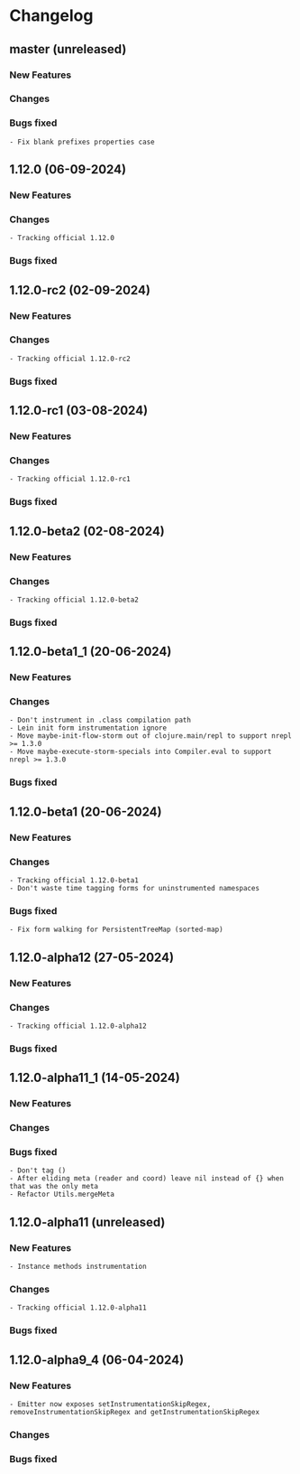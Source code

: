 # Changelog

## master (unreleased)

### New Features
    
### Changes
                    
### Bugs fixed 

    - Fix blank prefixes properties case

## 1.12.0 (06-09-2024)

### New Features
    
### Changes

    - Tracking official 1.12.0
                    
### Bugs fixed 

## 1.12.0-rc2 (02-09-2024)

### New Features
    
### Changes

    - Tracking official 1.12.0-rc2
                    
### Bugs fixed 

## 1.12.0-rc1 (03-08-2024)

### New Features
    
### Changes

    - Tracking official 1.12.0-rc1
                    
### Bugs fixed 

## 1.12.0-beta2 (02-08-2024)

### New Features
    
### Changes

    - Tracking official 1.12.0-beta2
                    
### Bugs fixed 

## 1.12.0-beta1_1 (20-06-2024)

### New Features
    
### Changes

    - Don't instrument in .class compilation path 
    - Lein init form instrumentation ignore
    - Move maybe-init-flow-storm out of clojure.main/repl to support nrepl >= 1.3.0
    - Move maybe-execute-storm-specials into Compiler.eval to support nrepl >= 1.3.0
    
### Bugs fixed 

## 1.12.0-beta1 (20-06-2024)

### New Features
    
### Changes 

    - Tracking official 1.12.0-beta1
    - Don't waste time tagging forms for uninstrumented namespaces
    
### Bugs fixed 

    - Fix form walking for PersistentTreeMap (sorted-map)

## 1.12.0-alpha12 (27-05-2024)

### New Features
    
### Changes 

    - Tracking official 1.12.0-alpha12
    
### Bugs fixed 

## 1.12.0-alpha11_1 (14-05-2024)

### New Features
    
### Changes 
    
### Bugs fixed

    - Don't tag ()
    - After eliding meta (reader and coord) leave nil instead of {} when that was the only meta
    - Refactor Utils.mergeMeta
    
## 1.12.0-alpha11 (unreleased)
	
### New Features
    
    - Instance methods instrumentation
    
### Changes 
    
    - Tracking official 1.12.0-alpha11
    
### Bugs fixed

## 1.12.0-alpha9_4 (06-04-2024)
	
### New Features

    - Emitter now exposes setInstrumentationSkipRegex, removeInstrumentationSkipRegex and getInstrumentationSkipRegex
    
### Changes 
    
### Bugs fixed

